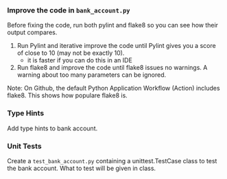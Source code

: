 ### Improve the code in `bank_account.py`

Before fixing the code, run both pylint and flake8 so you can see how their output compares.

1. Run Pylint and iterative improve the code until Pylint gives you a score of close to 10 (may not be exactly 10).
   - it is faster if you can do this in an IDE
2. Run flake8 and improve the code until flake8 issues no warnings. A warning about too many parameters can be ignored.

Note: On Github, the default Python Application Workflow (Action) includes flake8.  This shows how populare flake8 is.

### Type Hints

Add type hints to bank account.


### Unit Tests

Create a `test_bank_account.py` containing a unittest.TestCase class to test the bank account.  What to test will be given in class.
